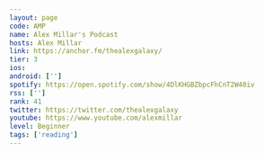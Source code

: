 ```yaml
---
layout: page
code: AMP
name: Alex Millar's Podcast
hosts: Alex Millar
link: https://anchor.fm/thealexgalaxy/
tier: 3
ios: 
android: ['']
spotify: https://open.spotify.com/show/4DlKHGBZbpcFhCnT2W40iv
rss: ['']
rank: 41
twitter: https://twitter.com/thealexgalaxy
youtube: https://www.youtube.com/alexmillar
level: Beginner
tags: ['reading']
---
```

